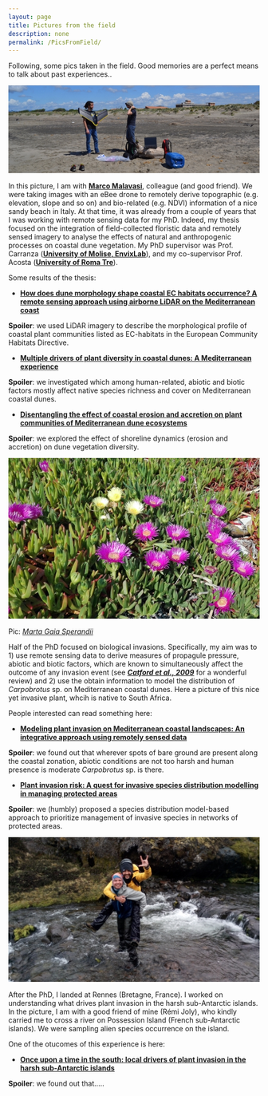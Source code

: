 ```yaml
---
layout: page
title: Pictures from the field
description: none
permalink: /PicsFromField/
---
```


Following, some pics taken in the field. Good memories are a perfect means to talk about past experiences..

![Me and Marco](images/IoeMarco_red.jpg)

In this picture, I am with [**Marco Malavasi**](https://www.researchgate.net/profile/Marco_Malavasi), colleague (and good friend). We were taking images with an eBee drone to remotely derive topographic (e.g. elevation, slope and so on) and bio-related (e.g. NDVI) information of a nice sandy beach in Italy.
At that time, it was already from a couple of years that I was working with remote sensing data for my PhD. Indeed, my thesis focused on the integration of field-collected floristic data and remotely sensed imagery to analyse the effects of natural and anthropogenic processes on coastal dune vegetation. My PhD supervisor was Prof. Carranza ([**University of Molise, EnvixLab**](http://envixlab.unimol.it/team/)), and my co-supervisor Prof. Acosta ([**University of Roma Tre**](https://scholar.google.it/citations?user=mquEQS0AAAAJ&hl=it&oi=sra)).

Some results of the thesis:
- [**How does dune morphology shape coastal EC habitats occurrence? A remote sensing approach using airborne LiDAR on the Mediterranean coast**](https://www.sciencedirect.com/science/article/pii/S1470160X16304435)

__Spoiler__: we used LiDAR imagery to describe the morphological profile of coastal plant communities listed as EC-habitats in the European Community Habitats Directive.

- [**Multiple drivers of plant diversity in coastal dunes: A Mediterranean experience**](https://www.sciencedirect.com/science/article/pii/S0048969718341950)

__Spoiler__: we investigated which among human-related, abiotic and biotic factors mostly affect native species richness and cover on Mediterranean coastal dunes.

- [**Disentangling the effect of coastal erosion and accretion on plant communities of Mediterranean dune ecosystems**](https://www.sciencedirect.com/science/article/abs/pii/S0272771420300251)

__Spoiler__: we explored the effect of shoreline dynamics (erosion and accretion) on dune vegetation diversity.

![_Carpobrotus_ sp.](images/Carpo.jpg)

Pic: [_Marta Gaia Sperandii_](https://www.researchgate.net/profile/Marta_Gaia_Sperandii)

Half of the PhD focused on biological invasions. Specifically, my aim was to 1) use remote sensing data to derive measures of propagule pressure, abiotic and biotic factors, which are known to simultaneously affect the outcome of any invasion event (see [___Catford et al., 2009___](https://onlinelibrary.wiley.com/doi/pdf/10.1111/j.1472-4642.2008.00521.x) for a wonderful review) and 2) use the obtain information to model the distribution of _Carpobrotus_ sp. on Mediterranean coastal dunes. Here a picture of this nice yet invasive plant, whcih is native to South Africa.

People interested can read something here:

- [**Modeling plant invasion on Mediterranean coastal landscapes: An integrative approach using remotely sensed data**](https://www.sciencedirect.com/science/article/abs/pii/S0169204617302967)

__Spoiler__: we found out that wherever spots of bare ground are present along the coastal zonation, abiotic conditions are not too harsh and human presence is moderate _Carpobrotus_ sp. is there.

- [**Plant invasion risk: A quest for invasive species distribution modelling in managing protected areas**](https://www.sciencedirect.com/science/article/abs/pii/S1470160X18305788)

__Spoiler__: we (humbly) proposed a species distribution model-based approach to prioritize management of invasive species in networks of protected areas.

![Me and Rémi](images/IoeRemi.jpg)

After the PhD, I landed at Rennes (Bretagne, France). I worked on understanding what drives plant invasion in the harsh sub-Antarctic islands. In the picture, I am with a good friend of mine (Rémi Joly), who kindly carried me to cross a river on Possession Island (French sub-Antarctic islands). We were sampling alien species occurrence on the island.

One of the otucomes of this experience is here:

- [**Once upon a time in the south: local drivers of plant invasion in the harsh sub-Antarctic islands**](https://www.biorxiv.org/content/10.1101/2020.07.19.210880v1)

__Spoiler__: we found out that.....
